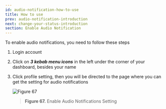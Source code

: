 ```yaml
---
id: audio-notification-how-to-use
title: How to use
prev: audio-notification-introduction
next: change-your-status-introduction
section: Enable Audio Notification
---
```


To enable audio notifications, you need to follow these steps

1. Login account
2. Click on **_3 kebab menu icons_** in the left under the corner of your dashboard, besides your name
3. Click profile setting, then you will be directed to the page where you can get the setting for audio notifications

    ![Figure 67](/assets/images/products/kata-omnichat/image67.webp)

    > **Figure 67.** Enable Audio Notifications Setting
